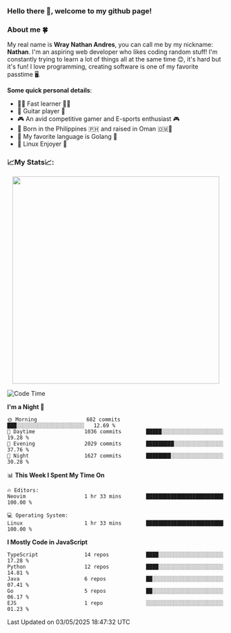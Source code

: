 ### **Hello there 👋, welcome to my github page!**

### **About me 🍀**

My real name is **Wray Nathan Andres**, you can call me by my nickname: **Nathan**. I'm an aspiring web developer who likes coding random stuff! I'm constantly trying to learn a lot of things all at the same time 😊, it's hard but it's fun! I love programming, creating software is one of my favorite passtime 🖥️.

<!-- <img src="https://pbs.twimg.com/media/FYEVH6GaAAE064l?format=jpg&name=medium" width="425" height="215" align="right" /> -->

**Some quick personal details**:

- 🚗💨 Fast learner 🚗💨
- 🎸 Guitar player 🎸
- 🎮 An avid competitive gamer and E-sports enthusiast 🎮
- 🐤 Born in the Philippines 🇵🇭 and raised in Oman 🇴🇲🐤
- 🦦 My favorite language is Golang 🦦
- 🐧 Linux Enjoyer 🐧

### **📈My Stats📈:**

<div style="display: flex; justify-content: center;">
    <img src="https://github-readme-stats.vercel.app/api?username=Ethea2&show_icons=true&count_private=true&theme=midnight-purple&hide_border=true" width="480"/>
    <!-- <img src="https://streak-stats.demolab.com?user=Ethea2&theme=midnight-purple&hide_border=true"/> -->
</div>

<!-- ### **⏲️This week I spent my time on⏲️:** -->
<!---->
<!-- ![Ethea's Waka Stats](https://github-readme-stats.vercel.app/api/wakatime?username=Ethea2&theme=midnight-purple&count_private=true&layout=compact) -->

<!--START_SECTION:waka-->
![Code Time](http://img.shields.io/badge/Code%20Time-711%20hrs%2025%20mins-blue)

**I'm a Night 🦉** 

```text
🌞 Morning                682 commits         ███░░░░░░░░░░░░░░░░░░░░░░   12.69 % 
🌆 Daytime                1036 commits        █████░░░░░░░░░░░░░░░░░░░░   19.28 % 
🌃 Evening                2029 commits        █████████░░░░░░░░░░░░░░░░   37.76 % 
🌙 Night                  1627 commits        ████████░░░░░░░░░░░░░░░░░   30.28 % 
```


📊 **This Week I Spent My Time On** 

```text
🔥 Editors: 
Neovim                   1 hr 33 mins        █████████████████████████   100.00 % 

💻 Operating System: 
Linux                    1 hr 33 mins        █████████████████████████   100.00 % 
```

**I Mostly Code in JavaScript** 

```text
TypeScript               14 repos            ████░░░░░░░░░░░░░░░░░░░░░   17.28 % 
Python                   12 repos            ████░░░░░░░░░░░░░░░░░░░░░   14.81 % 
Java                     6 repos             ██░░░░░░░░░░░░░░░░░░░░░░░   07.41 % 
Go                       5 repos             ██░░░░░░░░░░░░░░░░░░░░░░░   06.17 % 
EJS                      1 repo              ░░░░░░░░░░░░░░░░░░░░░░░░░   01.23 % 
```




 Last Updated on 03/05/2025 18:47:32 UTC
<!--END_SECTION:waka-->
